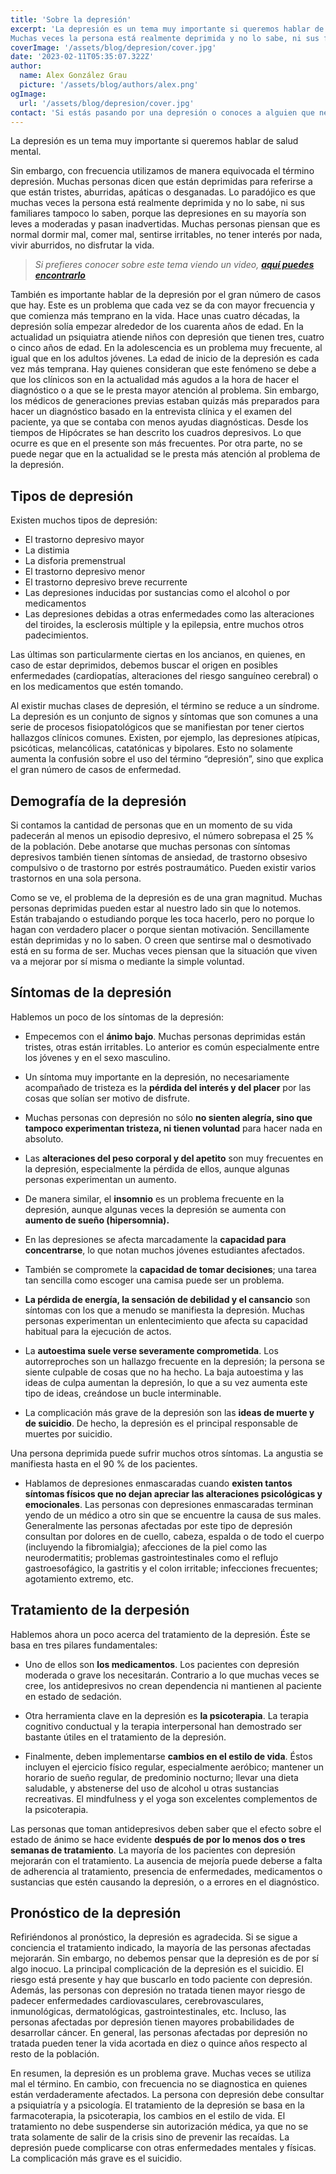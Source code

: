 ```yaml
---
title: 'Sobre la depresión'
excerpt: 'La depresión es un tema muy importante si queremos hablar de salud mental.
Muchas veces la persona está realmente deprimida y no lo sabe, ni sus familiares tampoco lo saben, porque las depresiones en su mayoría son leves a moderadas y pasan inadvertidas. Muchas personas piensan que es normal dormir mal, comer mal, sentirse irritables, no tener interés por nada, vivir aburridos, no disfrutar la vida.'
coverImage: '/assets/blog/depresion/cover.jpg'
date: '2023-02-11T05:35:07.322Z'
author:
  name: Alex González Grau
  picture: '/assets/blog/authors/alex.png'
ogImage:
  url: '/assets/blog/depresion/cover.jpg'
contact: 'Si estás pasando por una depresión o conoces a alguien que necesite ayuda, '
---
```


La depresión es un tema muy importante si queremos hablar de salud mental.

Sin embargo, con frecuencia utilizamos de manera equivocada el término depresión. Muchas personas dicen que están deprimidas para referirse a que están tristes, aburridas, apáticas o desganadas. Lo paradójico es que muchas veces la persona está realmente deprimida y no lo sabe, ni sus familiares tampoco lo saben, porque las depresiones en su mayoría son leves a moderadas y pasan inadvertidas. Muchas personas piensan que es normal dormir mal, comer mal, sentirse irritables, no tener interés por nada, vivir aburridos, no disfrutar la vida.

>*Si prefieres conocer sobre este tema viendo un video, [**aquí puedes encontrarlo**](https://www.youtube.com/watch?v=MtBsyH3cxxA)*

También es importante hablar de la depresión por el gran número de casos que hay. Este es un problema que cada vez se da con mayor frecuencia y que comienza más temprano en la vida. Hace unas cuatro décadas, la depresión solía empezar alrededor de los cuarenta años de edad. En la actualidad un psiquiatra atiende niños con depresión que tienen tres, cuatro o cinco años de edad. En la adolescencia es un problema muy frecuente, al igual que en los adultos jóvenes. La edad de inicio de la depresión es cada vez más temprana. Hay quienes consideran que este fenómeno se debe a que los clínicos son en la actualidad más agudos a la hora de hacer el diagnóstico o a que se le presta mayor atención al problema. Sin embargo, los médicos de generaciones previas estaban quizás más preparados para hacer un diagnóstico basado en la entrevista clínica y el examen del paciente, ya que se contaba con menos ayudas diagnósticas. Desde los tiempos de Hipócrates se han descrito los cuadros depresivos. Lo que ocurre es que en el presente son más frecuentes. Por otra parte, no se puede negar que en la actualidad se le presta más atención al problema de la depresión.

## Tipos de depresión

Existen muchos tipos de depresión: 

* El trastorno depresivo mayor
* La distimia 
* La disforia premenstrual
* El trastorno depresivo menor
* El trastorno depresivo breve recurrente
* Las depresiones inducidas por sustancias como el alcohol o por medicamentos
* Las depresiones debidas a otras enfermedades como las alteraciones del tiroides, la esclerosis múltiple y la epilepsia, entre muchos otros padecimientos. 

Las últimas son particularmente ciertas en los ancianos, en quienes, en caso de estar deprimidos, debemos buscar el origen en posibles enfermedades (cardiopatías, alteraciones del riesgo sanguíneo cerebral) o en los medicamentos que estén tomando.

Al existir muchas clases de depresión, el término se reduce a un síndrome. La depresión es un conjunto de signos y síntomas que son comunes a una serie de procesos fisiopatológicos que se manifiestan por tener ciertos hallazgos clínicos comunes. Existen, por ejemplo, las depresiones atípicas, psicóticas, melancólicas, catatónicas y bipolares. Esto no solamente aumenta la confusión sobre el uso del término “depresión”, sino que explica el gran número de casos de enfermedad.

## Demografía de la depresión

Si contamos la cantidad de personas que en un momento de su vida padecerán al menos un episodio depresivo, el número sobrepasa el 25 % de la población. Debe anotarse que muchas personas con síntomas depresivos también tienen síntomas de ansiedad, de trastorno obsesivo compulsivo o de trastorno por estrés postraumático. Pueden existir varios trastornos en una sola persona.

Como se ve, el problema de la depresión es de una gran magnitud. Muchas personas deprimidas pueden estar al nuestro lado sin que lo notemos. Están trabajando o estudiando porque les toca hacerlo, pero no porque lo hagan con verdadero placer o porque sientan motivación. Sencillamente están deprimidas y no lo saben. O creen que sentirse mal o desmotivado está en su forma de ser. Muchas veces piensan que la situación que viven va a mejorar por sí misma o mediante la simple voluntad. 

## Síntomas de la depresión

Hablemos un poco de los síntomas de la depresión: 

* Empecemos con el **ánimo bajo**. Muchas personas deprimidas están tristes, otras están irritables. Lo anterior es común especialmente entre los jóvenes y en el sexo masculino. 

* Un síntoma muy importante en la depresión, no necesariamente acompañado de tristeza es la **pérdida del interés y del placer** por las cosas que solían ser motivo de disfrute. 

* Muchas personas con depresión no sólo **no sienten alegría, sino que tampoco experimentan tristeza, ni tienen voluntad** para hacer nada en absoluto. 

* Las **alteraciones del peso corporal y del apetito** son muy frecuentes en la depresión, especialmente la pérdida de ellos, aunque algunas personas experimentan un aumento. 

* De manera similar, el **insomnio** es un problema frecuente en la depresión, aunque algunas veces la depresión se aumenta con **aumento de sueño (hipersomnia).** 

* En las depresiones se afecta marcadamente la **capacidad para concentrarse**, lo que notan muchos jóvenes estudiantes afectados. 

* También se compromete la **capacidad de tomar decisiones**; una tarea tan sencilla como escoger una camisa puede ser un problema. 

* **La pérdida de energía, la sensación de debilidad y el cansancio** son síntomas con los que a menudo se manifiesta la depresión. Muchas personas experimentan un enlentecimiento que afecta su capacidad habitual para la ejecución de actos. 

* La **autoestima suele verse severamente comprometida**. Los autorreproches son un hallazgo frecuente en la depresión; la persona se siente culpable de cosas que no ha hecho. La baja autoestima y las ideas de culpa aumentan la depresión, lo que a su vez aumenta este tipo de ideas, creándose un bucle interminable. 

* La complicación más grave de la depresión son las **ideas de muerte y de suicidio**. De hecho, la depresión es el principal responsable de muertes por suicidio. 

Una persona deprimida puede sufrir muchos otros síntomas. La angustia se manifiesta hasta en el 90 % de los pacientes. 

* Hablamos de depresiones enmascaradas cuando **existen tantos síntomas físicos que no dejan apreciar las alteraciones psicológicas y emocionales**. Las personas con depresiones enmascaradas terminan yendo de un médico a otro sin que se encuentre la causa de sus males. Generalmente las personas afectadas por este tipo de depresión consultan por dolores en de cuello, cabeza, espalda o de todo el cuerpo (incluyendo la fibromialgia); afecciones de la piel como las neurodermatitis; problemas gastrointestinales como el reflujo gastroesofágico, la gastritis y el colon irritable; infecciones frecuentes; agotamiento extremo, etc.

## Tratamiento de la derpesión

Hablemos ahora un poco acerca del tratamiento de la depresión. Éste se basa en tres pilares fundamentales: 

* Uno de ellos son **los medicamentos**. Los pacientes con depresión moderada o grave los necesitarán. Contrario a lo que muchas veces se cree, los antidepresivos no crean dependencia ni mantienen al paciente en estado de sedación. 

* Otra herramienta clave en la depresión es **la psicoterapia**. La terapia cognitivo conductual y la terapia interpersonal han demostrado ser bastante útiles en el tratamiento de la depresión. 

* Finalmente, deben implementarse **cambios en el estilo de vida**. Éstos incluyen el ejercicio físico regular, especialmente aeróbico; mantener un horario de sueño regular, de predominio nocturno; llevar una dieta saludable, y abstenerse del uso de alcohol u otras sustancias recreativas. El mindfulness y el yoga son excelentes complementos de la psicoterapia.

Las personas que toman antidepresivos deben saber que el efecto sobre el estado de ánimo se hace evidente **después de por lo menos dos o tres semanas de tratamiento**. La mayoría de los pacientes con depresión mejorarán con el tratamiento. La ausencia de mejoría puede deberse a falta de adherencia al tratamiento, presencia de enfermedades, medicamentos o sustancias que estén causando la depresión, o a errores en el diagnóstico.

## Pronóstico de la depresión

Refiriéndonos al pronóstico, la depresión es agradecida. Si se sigue a conciencia el tratamiento indicado, la mayoría de las personas afectadas mejorarán. Sin embargo, no debemos pensar que la depresión es de por sí algo inocuo. La principal complicación de la depresión es el suicidio. El riesgo está presente y hay que buscarlo en todo paciente con depresión. Además, las personas con depresión no tratada tienen mayor riesgo de padecer enfermedades cardiovasculares, cerebrovasculares, inmunológicas, dermatológicas, gastrointestinales, etc. Incluso, las personas afectadas por depresión tienen mayores probabilidades de desarrollar cáncer. En general, las personas afectadas por depresión no tratada pueden tener la vida acortada en diez o quince años respecto al resto de la población.


En resumen, la depresión es un problema grave. Muchas veces se utiliza mal el término. En cambio, con frecuencia no se diagnostica en quienes están verdaderamente afectados. La persona con depresión debe consultar a psiquiatría y a psicología. El tratamiento de la depresión se basa en la farmacoterapia, la psicoterapia, los cambios en el estilo de vida. El tratamiento no debe suspenderse sin autorización médica, ya que no se trata solamente de salir de la crisis sino de prevenir las recaídas. La depresión puede complicarse con otras enfermedades mentales y físicas. La complicación más grave es el suicidio.


